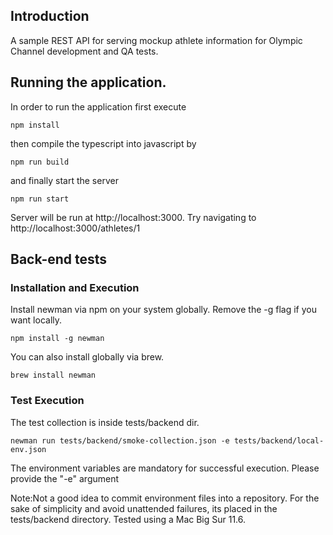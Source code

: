 ## Introduction

A sample REST API for serving mockup athlete information for Olympic Channel development and QA tests.

## Running the application.

In order to run the application first execute

```
npm install
```

then compile the typescript into javascript by

```
npm run build
```

and finally start the server

```
npm run start
```

Server will be run at http://localhost:3000. Try navigating to http://localhost:3000/athletes/1

## Back-end tests

### Installation and Execution

Install newman via npm on your system globally. Remove the -g flag if you want locally.

```
npm install -g newman
````

You can also install globally via brew.

```
brew install newman
```

### Test Execution

The test collection is inside tests/backend dir.

```
newman run tests/backend/smoke-collection.json -e tests/backend/local-env.json
```

The environment variables are mandatory for successful execution. Please provide the "-e" argument

Note:Not a good idea to commit environment files into a repository. For the sake of simplicity and 
avoid unattended failures, its placed in the tests/backend directory.
Tested using a Mac Big Sur 11.6.
